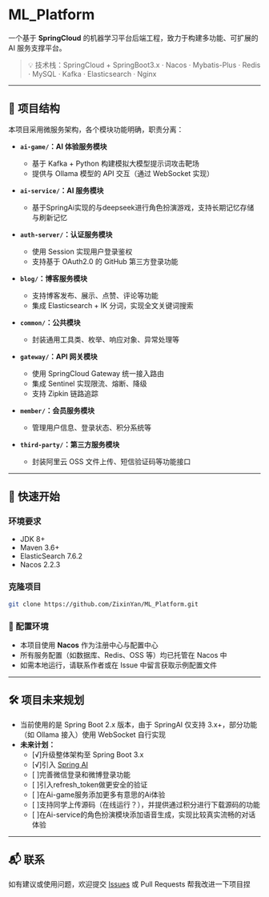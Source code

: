 # ML_Platform

一个基于 **SpringCloud** 的机器学习平台后端工程，致力于构建多功能、可扩展的 AI 服务支撑平台。

> 💡 技术栈：SpringCloud + SpringBoot3.x · Nacos · Mybatis-Plus · Redis · MySQL · Kafka · Elasticsearch · Nginx

---

## 🧱 项目结构

本项目采用微服务架构，各个模块功能明确，职责分离：

- **`ai-game/`：AI 体验服务模块**  
  - 基于 Kafka + Python 构建模拟大模型提示词攻击靶场  
  - 提供与 Ollama 模型的 API 交互（通过 WebSocket 实现）
    
- **`ai-service/`：AI 服务模块**  
  - 基于SpringAi实现的与deepseek进行角色扮演游戏，支持长期记忆存储与刷新记忆
    

- **`auth-server/`：认证服务模块**  
  - 使用 Session 实现用户登录鉴权  
  - 支持基于 OAuth2.0 的 GitHub 第三方登录功能

- **`blog/`：博客服务模块**  
  - 支持博客发布、展示、点赞、评论等功能  
  - 集成 Elasticsearch + IK 分词，实现全文关键词搜索

- **`common/`：公共模块**  
  - 封装通用工具类、枚举、响应对象、异常处理等

- **`gateway/`：API 网关模块**  
  - 使用 SpringCloud Gateway 统一接入路由  
  - 集成 Sentinel 实现限流、熔断、降级  
  - 支持 Zipkin 链路追踪

- **`member/`：会员服务模块**  
  - 管理用户信息、登录状态、积分系统等

- **`third-party/`：第三方服务模块**  
  - 封装阿里云 OSS 文件上传、短信验证码等功能接口

---

## 🚀 快速开始

### 环境要求

- JDK 8+
- Maven 3.6+
- ElasticSearch 7.6.2
- Nacos 2.2.3

### 克隆项目

```bash
git clone https://github.com/ZixinYan/ML_Platform.git
```

### 🔧 配置环境

- 本项目使用 **Nacos** 作为注册中心与配置中心  
- 所有服务配置（如数据库、Redis、OSS 等）均已托管在 Nacos 中  
- 如需本地运行，请联系作者或在 Issue 中留言获取示例配置文件

---

## 🛠️ 项目未来规划

- 当前使用的是 Spring Boot 2.x 版本，由于 SpringAI 仅支持 3.x+，部分功能（如 Ollama 接入）使用 WebSocket 自行实现
- **未来计划：**
  - [√]升级整体架构至 Spring Boot 3.x
  - [√]引入 [Spring AI](https://spring.io/projects/spring-ai)
  - [ ]完善微信登录和微博登录功能
  - [ ]引入refresh_token做更安全的验证
  - [ ]在Ai-game服务添加更多有意思的Ai体验
  - [ ]支持同学上传源码（在线运行？），并提供通过积分进行下载源码的功能
  - [ ]在Ai-service的角色扮演模块添加语音生成，实现比较真实流畅的对话体验

---

## 📬 联系

如有建议或使用问题，欢迎提交 [Issues](https://github.com/ZixinYan/ML_Platform/issues) 或 Pull Requests 帮我改进一下项目捏


